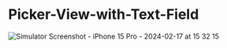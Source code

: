 # Picker-View-with-Text-Field

![Simulator Screenshot - iPhone 15 Pro - 2024-02-17 at 15 32 15](https://github.com/melisa-erdem/Picker-View-with-Text-Field/assets/142793390/36257c3f-5f3a-4174-babe-28ea450f8125)
